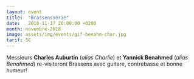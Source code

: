 ```yaml
---
layout: event
title:  "Brassensserie"
date:   2018-11-17 20:00:00 +0200
month: novembre-2018
image: assets/img/events/gif-benahm-char.jpg
tarif: 5€
---
```


Messieurs **Charles Auburtin** (*alias Charlie*) et **Yannick Benahmed** (*alias Benahmed*) re-visiteront Brassens avec guitare, contrebasse et bonne humeur!
